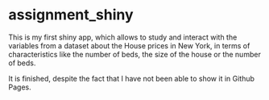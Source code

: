 # assignment_shiny
This is my first shiny app, which allows to study and interact with the variables from a dataset about the House prices in New York, in terms of characteristics like the number of beds, the size of the house or the number of beds.

It is finished, despite the fact that I have not been able to show it in Github Pages.
